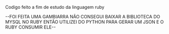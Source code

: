 Codigo feito a fim de estudo da linguagem ruby 

--FOI FEITA UMA GAMBIARRA NÃO CONSEGUI BAIXAR A BIBLIOTECA DO MYSQL NO RUBY ENTÃO UTILIZEI DO PYTHON PARA GERAR UM JSON E O RUBY CONSUMIR ELE--

